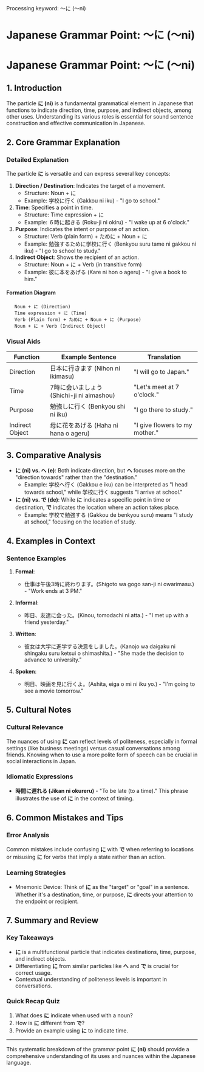 Processing keyword: ～に (〜ni)
# Japanese Grammar Point: ～に (〜ni)
# Japanese Grammar Point: ～に (〜ni)
## 1. Introduction
The particle **に (ni)** is a fundamental grammatical element in Japanese that functions to indicate direction, time, purpose, and indirect objects, among other uses. Understanding its various roles is essential for sound sentence construction and effective communication in Japanese.
## 2. Core Grammar Explanation
### Detailed Explanation
The particle **に** is versatile and can express several key concepts:
1. **Direction / Destination**: Indicates the target of a movement.
   - Structure: Noun + に
   - Example: 学校に行く (Gakkou ni iku) - "I go to school."
2. **Time**: Specifies a point in time.
   - Structure: Time expression + に
   - Example: ６時に起きる (Roku-ji ni okiru) - "I wake up at 6 o'clock."
3. **Purpose**: Indicates the intent or purpose of an action.
   - Structure: Verb (plain form) + ために + Noun + に
   - Example: 勉強するために学校に行く (Benkyou suru tame ni gakkou ni iku) - "I go to school to study."
4. **Indirect Object**: Shows the recipient of an action.
   - Structure: Noun + に + Verb (in transitive form)
   - Example: 彼に本をあげる (Kare ni hon o ageru) - "I give a book to him."
#### Formation Diagram
```plaintext
   Noun + に (Direction)
   Time expression + に (Time)
   Verb (Plain form) + ために + Noun + に (Purpose)
   Noun + に + Verb (Indirect Object)
```
### Visual Aids
| Function       | Example Sentence          | Translation                       |
|----------------|---------------------------|----------------------------------|
| Direction      | 日本に行きます (Nihon ni ikimasu) | "I will go to Japan."           |
| Time           | 7時に会いましょう (Shichi-ji ni aimashou) | "Let's meet at 7 o'clock."     |
| Purpose        | 勉強しに行く (Benkyou shi ni iku)  | "I go there to study."          |
| Indirect Object| 母に花をあげる (Haha ni hana o ageru)| "I give flowers to my mother."  |
## 3. Comparative Analysis
- **に (ni) vs. へ (e)**: Both indicate direction, but **へ** focuses more on the "direction towards" rather than the "destination." 
  - Example: 学校へ行く (Gakkou e iku) can be interpreted as "I head towards school," while 学校に行く suggests "I arrive at school."
- **に (ni) vs. で (de)**: While **に** indicates a specific point in time or destination, **で** indicates the location where an action takes place.
  - Example: 学校で勉強する (Gakkou de benkyou suru) means "I study at school," focusing on the location of study.
## 4. Examples in Context
### Sentence Examples
1. **Formal**: 
   - 仕事は午後3時に終わります。(Shigoto wa gogo san-ji ni owarimasu.) - "Work ends at 3 PM."
   
2. **Informal**: 
   - 昨日、友達に会った。(Kinou, tomodachi ni atta.) - "I met up with a friend yesterday."
3. **Written**: 
   - 彼女は大学に進学する決意をしました。(Kanojo wa daigaku ni shingaku suru ketsui o shimashita.) - "She made the decision to advance to university."
4. **Spoken**: 
   - 明日、映画を見に行くよ。(Ashita, eiga o mi ni iku yo.) - "I'm going to see a movie tomorrow."
## 5. Cultural Notes
### Cultural Relevance
The nuances of using **に** can reflect levels of politeness, especially in formal settings (like business meetings) versus casual conversations among friends. Knowing when to use a more polite form of speech can be crucial in social interactions in Japan.
### Idiomatic Expressions
- **時間に遅れる (Jikan ni okureru)** - "To be late (to a time)." This phrase illustrates the use of **に** in the context of timing.
## 6. Common Mistakes and Tips
### Error Analysis
Common mistakes include confusing **に** with **で** when referring to locations or misusing **に** for verbs that imply a state rather than an action. 
### Learning Strategies
- Mnemonic Device: Think of **に** as the "target" or "goal" in a sentence. Whether it's a destination, time, or purpose, **に** directs your attention to the endpoint or recipient.
## 7. Summary and Review
### Key Takeaways
- **に** is a multifunctional particle that indicates destinations, time, purpose, and indirect objects.
- Differentiating **に** from similar particles like **へ** and **で** is crucial for correct usage.
- Contextual understanding of politeness levels is important in conversations.
### Quick Recap Quiz
1. What does **に** indicate when used with a noun?
2. How is **に** different from **で**?
3. Provide an example using **に** to indicate time.
---
This systematic breakdown of the grammar point **に (ni)** should provide a comprehensive understanding of its uses and nuances within the Japanese language.
